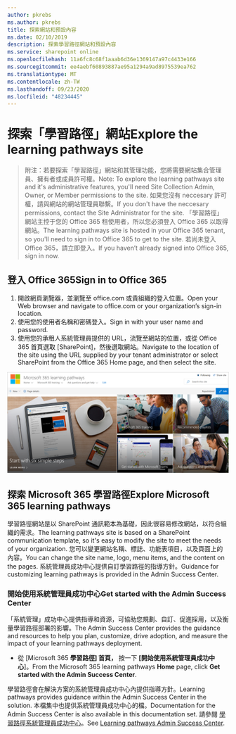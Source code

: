 ```yaml
---
author: pkrebs
ms.author: pkrebs
title: 探索網站和預設內容
ms.date: 02/10/2019
description: 探索學習路徑網站和預設內容
ms.service: sharepoint online
ms.openlocfilehash: 11a6fc8c68f1aaab6d36e1369147a97c4433e166
ms.sourcegitcommit: ee4aebf60893887ae95a1294a9ad8975539ea762
ms.translationtype: MT
ms.contentlocale: zh-TW
ms.lasthandoff: 09/23/2020
ms.locfileid: "48234445"
---
```

# <a name="explore-the-learning-pathways-site"></a><span data-ttu-id="69c2c-103">探索「學習路徑」網站</span><span class="sxs-lookup"><span data-stu-id="69c2c-103">Explore the learning pathways site</span></span>

> <span data-ttu-id="69c2c-104">附注：若要探索「學習路徑」網站和其管理功能，您將需要網站集合管理員、擁有者或成員許可權。</span><span class="sxs-lookup"><span data-stu-id="69c2c-104">Note: To explore the learning pathways site and it's administrative features, you'll need Site Collection Admin, Owner, or Member permissions to the site.</span></span> <span data-ttu-id="69c2c-105">如果您沒有 neccesary 許可權，請與網站的網站管理員聯繫。</span><span class="sxs-lookup"><span data-stu-id="69c2c-105">If you don't have the neccesary permissions, contact the Site Administrator for the site.</span></span> <span data-ttu-id="69c2c-106">「學習路徑」網站主控于您的 Office 365 租使用者，所以您必須登入 Office 365 以取得網站。</span><span class="sxs-lookup"><span data-stu-id="69c2c-106">The learning pathways site is hosted in your Office 365 tenant, so you'll need to sign in to Office 365 to get to the site.</span></span> <span data-ttu-id="69c2c-107">若尚未登入 Office 365，請立即登入。</span><span class="sxs-lookup"><span data-stu-id="69c2c-107">If you haven’t already signed into Office 365, sign in now.</span></span> 

## <a name="sign-in-to-office-365"></a><span data-ttu-id="69c2c-108">登入 Office 365</span><span class="sxs-lookup"><span data-stu-id="69c2c-108">Sign in to Office 365</span></span> 

1.  <span data-ttu-id="69c2c-109">開啟網頁瀏覽器，並瀏覽至 office.com 或貴組織的登入位置。</span><span class="sxs-lookup"><span data-stu-id="69c2c-109">Open your Web browser and navigate to office.com or your organization’s sign-in location.</span></span> 
2.  <span data-ttu-id="69c2c-110">使用您的使用者名稱和密碼登入。</span><span class="sxs-lookup"><span data-stu-id="69c2c-110">Sign in with your user name and password.</span></span>
3.  <span data-ttu-id="69c2c-111">使用您的承租人系統管理員提供的 URL，流覽至網站的位置，或從 Office 365 首頁選取 [SharePoint]，然後選取網站。</span><span class="sxs-lookup"><span data-stu-id="69c2c-111">Navigate to the location of the site using the URL supplied by your tenant administrator or select SharePoint from the Office 365 Home page, and then select the site.</span></span> 

![cg-exploresite.png](media/cg-introducing.png)

## <a name="explore-microsoft-365-learning-pathways"></a><span data-ttu-id="69c2c-113">探索 Microsoft 365 學習路徑</span><span class="sxs-lookup"><span data-stu-id="69c2c-113">Explore Microsoft 365 learning pathways</span></span>

<span data-ttu-id="69c2c-114">學習路徑網站是以 SharePoint 通訊範本為基礎，因此很容易修改網站，以符合組織的需求。</span><span class="sxs-lookup"><span data-stu-id="69c2c-114">The learning pathways site is based on a SharePoint communication template, so it's easy to modify the site to meet the needs of your organization.</span></span> <span data-ttu-id="69c2c-115">您可以變更網站名稱、標誌、功能表項目，以及頁面上的內容。</span><span class="sxs-lookup"><span data-stu-id="69c2c-115">You can change the site name, logo, menu items, and the content on the pages.</span></span> <span data-ttu-id="69c2c-116">系統管理員成功中心提供自訂學習路徑的指導方針。</span><span class="sxs-lookup"><span data-stu-id="69c2c-116">Guidance for customizing learning pathways is provided in the Admin Success Center.</span></span> 

### <a name="get-started-with-the-admin-success-center"></a><span data-ttu-id="69c2c-117">開始使用系統管理員成功中心</span><span class="sxs-lookup"><span data-stu-id="69c2c-117">Get started with the Admin Success Center</span></span>

<span data-ttu-id="69c2c-118">「系統管理」成功中心提供指導和資源，可協助您規劃、自訂、促進採用，以及衡量學習路徑部署的影響。</span><span class="sxs-lookup"><span data-stu-id="69c2c-118">The Admin Success Center provides the guidance and resources to help you plan, customize, drive adoption, and measure the impact of your learning pathways deployment.</span></span> 

- <span data-ttu-id="69c2c-119">從 [Microsoft 365 **學習路徑] 首頁，** 按一下 **[開始使用系統管理員成功中心**]。</span><span class="sxs-lookup"><span data-stu-id="69c2c-119">From the Microsoft 365 learning pathways **Home** page, click **Get started with the Admin Success Center**.</span></span>

<span data-ttu-id="69c2c-120">學習路徑會在解決方案的系統管理員成功中心內提供指導方針。</span><span class="sxs-lookup"><span data-stu-id="69c2c-120">Learning pathways provides guidance within the Admin Success Center in the solution.</span></span> <span data-ttu-id="69c2c-121">本檔集中也提供系統管理員成功中心的檔。</span><span class="sxs-lookup"><span data-stu-id="69c2c-121">Documentation for the Admin Success Center is also available in this documentation set.</span></span> <span data-ttu-id="69c2c-122">請參閱 [學習路徑系統管理員成功中心](custom_successcenter.md)。</span><span class="sxs-lookup"><span data-stu-id="69c2c-122">See [Learning pathways Admin Success Center](custom_successcenter.md).</span></span>